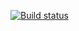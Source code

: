[![Build status](https://ci.appveyor.com/api/projects/status/ffc8mkbxucosx2fs?svg=true)](https://ci.appveyor.com/project/Ka-Qessa/arraybuffer-homework)